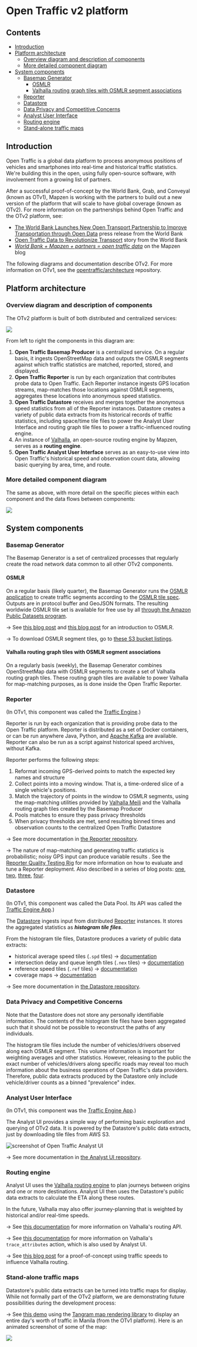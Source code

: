 # Open Traffic v2 platform

## Contents

<!-- the following is generated by:
     1. npm install --save markdown-toc -g
     2. markdown-toc -i README.md
-->

<!-- toc -->

- [Introduction](#introduction)
- [Platform architecture](#platform-architecture)
  * [Overview diagram and description of components](#overview-diagram-and-description-of-components)
  * [More detailed component diagram](#more-detailed-component-diagram)
- [System components](#system-components)
  * [Basemap Generator](#basemap-generator)
    + [OSMLR](#osmlr)
    + [Valhalla routing graph tiles with OSMLR segment associations](#valhalla-routing-graph-tiles-with-osmlr-segment-associations)
  * [Reporter](#reporter)
  * [Datastore](#datastore)
  * [Data Privacy and Competitive Concerns](#data-privacy-and-competitive-concerns)
  * [Analyst User Interface](#analyst-user-interface)
  * [Routing engine](#routing-engine)
  * [Stand-alone traffic maps](#stand-alone-traffic-maps)

<!-- tocstop -->

## Introduction

Open Traffic is a global data platform to process anonymous positions of vehicles and smartphones into real-time and historical traffic statistics. We're building this in the open, using fully open-source software, with involvement from a growing list of partners.

After a successful proof-of-concept by the World Bank, Grab, and Conveyal (known as OTv1), Mapzen is working with the partners to build out a new version of the platform that will scale to have global coverage (known as OTv2). For more information on the partnerships behind Open Traffic and the OTv2 platform, see:

- [The World Bank Launches New Open Transport Partnership to Improve Transportation through Open Data](http://www.worldbank.org/en/news/press-release/2016/12/19/the-world-bank-launches-new-open-transport-partnership-to-improve-transportation-through-open-data) press release from the World Bank
- [Open Traffic Data to Revolutionize Transport](http://www.worldbank.org/en/news/feature/2016/12/19/open-traffic-data-to-revolutionize-transport) story from the World Bank
- [_World Bank + Mapzen + partners = open traffic data_](https://mapzen.com/blog/announcing-open-traffic/) on the Mapzen blog 

The following diagrams and documentation describe OTv2. For more information on OTv1, see the [opentraffic/architecture](https://github.com/opentraffic/architecture) repository.

## Platform architecture
### Overview diagram and description of components

The OTv2 platform is built of both distributed and centralized services:

![](images/otv2-overview-component-diagram.png)
<!-- To view and edit the original diagram: https://docs.google.com/drawings/d/12B5inmN1jrfIjJ2BQLnVJl3uW_g30OGr7DFiwA9nQTM/edit -->

From left to right the components in this diagram are:

1. **Open Traffic Basemap Producer** is a centralized service. On a regular basis, it ingests OpenStreetMap data and outputs the OSMLR segments against which traffic statistics are matched, reported, stored, and displayed.
2. **Open Traffic Reporter** is run by each organization that contributes probe data to Open Traffic. Each Reporter instance ingests GPS location streams, map-matches those locations against OSMLR segments, aggregates these locations into anonymous speed statistics.
3. **Open Traffic Datastore** receives and merges together the anonymous speed statistics from all of the Reporter instances. Datastore creates a variety of public data extracts from its historical records of traffic statistics, including space/time tile files to power the Analyst User Interface and routing graph tile files to power a traffic-influenced routing engine.
4. An instance of [Valhalla](https://github.com/valhalla), an open-source routing engine by Mapzen, serves as a **routing engine**.
5. **Open Traffic Analyst User Interface** serves as an easy-to-use view into Open Traffic's historical speed and observation count data, allowing basic querying by area, time, and route.

### More detailed component diagram

The same as above, with more detail on the specific pieces within each component and the data flows between components:

![](images/otv2-architecture-component-diagram.png)
<!-- To view and edit the original diagram: https://docs.google.com/drawings/d/17KOkCOvnq7WyUmsnmHoaQjarUO4eLqBFv7TIq0QY9ac/edit -->

## System components

### Basemap Generator

The Basemap Generator is a set of centralized processes that regularly create the road network data common to all other OTv2 components.

#### OSMLR

On a regular basis (likely quarter), the Basemap Generator runs the [OSMLR application](https://github.com/opentraffic/osmlr) to create traffic segments according to the [OSMLR tile spec](https://github.com/opentraffic/osmlr-tile-spec). Outputs are in protocol buffer and GeoJSON formats. The resulting worldwide OSMLR tile set is available for free use by all [through the Amazon Public Datasets program](https://mapzen.com/blog/osmlr-released-as-public-dataset/).

→ See [this blog post](https://mapzen.com/blog/open-traffic-osmlr-technical-preview) and [this blog post](https://mapzen.com/blog/osmlr-2nd-technical-preview/) for an introduction to OSMLR.

→ To download OSMLR segment tiles, go to [these S3 bucket listings](https://s3.amazonaws.com/osmlr/listing.html).

#### Valhalla routing graph tiles with OSMLR segment associations

On a regularly basis (weekly), the Basemap Generator combines OpenStreetMap data with OSMLR segments to create a set of Valhalla routing graph tiles. These routing graph tiles are available to power Valhalla for map-matching purposes, as is done inside the Open Traffic Reporter.

### Reporter

(In OTv1, this component was called the [Traffic Engine](https://github.com/opentraffic/traffic-engine).)

Reporter is run by each organization that is providing probe data to the Open Traffic platform. Reporter is distributed as a set of Docker containers, or can be run anywhere Java, Python, and [Apache Kafka](https://kafka.apache.org/) are available. Reporter can also be run as a script against historical speed archives, without Kafka.

Reporter performs the following steps:

1. Reformat incoming GPS-derived points to match the expected key names and structure
2. Collect points into a moving window. That is, a time-ordered slice of a single vehicle's positions.
3. Match the trajectory of points in the window to OSMLR segments, using the map-matching utilities provided by [Valhalla Meili](https://github.com/valhalla/valhalla/blob/master/docs/meili.md) and the Valhalla routing graph tiles created by the Basemap Producer
4. Pools matches to ensure they pass privacy thresholds
5. When privacy thresholds are met, send resulting binned times and observation counts to the centralized Open Traffic Datastore

→ See more documentation in [the Reporter repository](https://github.com/opentraffic/reporter).

→ The nature of map-matching and generating traffic statistics is probabilistic; noisy GPS input can produce variable results . See the [Reporter Quality Testing Rig](https://github.com/opentraffic/reporter-quality-testing-rig) for more information on how to evaluate and tune a Reporter deployment. Also described in a series of blog posts: [one](https://mapzen.com/blog/map-matching-validation/), [two](https://mapzen.com/blog/data-driven-map-matching/), [three](https://mapzen.com/blog/map-matching-post-processing/), [four](https://mapzen.com/blog/map-matching-built-env/).

### Datastore

(In OTv1, this component was called the Data Pool. Its API was called the [Traffic Engine App](https://github.com/opentraffic/traffic-engine-app).)

The [Datastore](https://github.com/opentraffic/datastore) ingests input from distributed [Reporter](https://github.com/opentraffic/reporter) instances. It stores the aggregated statistics as ***histogram tile files***.

From the histogram tile files, Datastore produces a variety of public data extracts:

- historical average speed tiles (`.spd` tiles) → [documentation](https://github.com/opentraffic/datastore/blob/master/docs/public_data_extracts.md#historical-average-speed-tiles)
- intersection delay and queue length tiles (`.nex` tiles) → [documentation](https://github.com/opentraffic/datastore/blob/master/docs/public_data_extracts.md#intersection-delays-and-queue-lengths)
- reference speed tiles (`.ref` tiles) → [documentation](https://github.com/opentraffic/datastore/blob/master/docs/public_data_extracts.md#reference-speed-tiles)
- coverage maps → [documentation](https://github.com/opentraffic/datastore/blob/master/docs/coverage_map.md)

→ See more documentation in [the Datastore repository](https://github.com/opentraffic/datastore).

### Data Privacy and Competitive Concerns

Note that the Datastore does not store any personally identifiable information. The contents of the histogram tile files have been aggregated such that it should not be possible to reconstruct the paths of any individuals.

The histogram tile files include the number of vehicles/drivers observed along each OSMLR segment. This volume information is important for weighting averages and other statistics. However, releasing to the public the exact number of vehicles/drivers along specific roads may reveal too much information about the business operations of Open Traffic's data providers. Therefore, public data extracts produced by the Datastore only include vehicle/driver counts as a binned "prevalence" index.

### Analyst User Interface

(In OTv1, this component was the [Traffic Engine App](https://github.com/opentraffic/traffic-engine-app).)

The Analyst UI provides a simple way of performing basic exploration and querying of OTv2 data. It is powered by the Datastore's public data extracts, just by downloading tile files from AWS S3.

![screenshot of Open Traffic Analyst UI](/images/otv2-analyst-ui-screenshot.png)

→ See more documentation in [the Analyst UI repository](https://github.com/opentraffic/analyst-ui).

### Routing engine

Analyst UI uses the [Valhalla routing engine](https://github.com/valhalla) to plan journeys between origins and one or more destinations. Analyst UI then uses the Datastore's public data extracts to calculate the ETA along these routes. 

In the future, Valhalla may also offer journey-planning that is weighted by historical and/or real-time speeds.

→ See [this documentation](https://mapzen.com/documentation/mobility/turn-by-turn/api-reference/) for more information on Valhalla's routing API.

→ See [this documentation](https://mapzen.com/documentation/mobility/map-matching/api-reference/#trace-attributes-action) for more information on Valhalla's `trace_attributes` action, which is also used by Analyst UI.

→ See [this blog post](https://mapzen.com/blog/speed-tiles/) for a proof-of-concept using traffic speeds to influence Valhalla routing.

### Stand-alone traffic maps

Datastore's public data extracts can be turned into traffic maps for display. While not formally part of the OTv2 platform, we are demonstrating future possibilities during the development process:

→ See [this demo](https://mapzen.github.io/open-traffic-poc-data-demo/) using the [Tangram map rendering library](https://github.com/tangrams/tangram) to display an entire day's worth of traffic in Manila (from the OTv1 platform). Here is an animated screenshot of some of the map:

![](images/otv1-tangram-map-demo-animation.gif)
